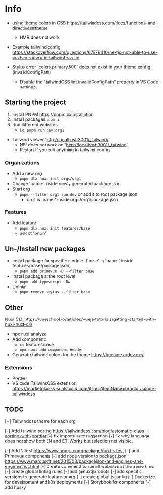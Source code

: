 # Info

- using theme colors in CSS <https://tailwindcss.com/docs/functions-and-directives#theme>
  - HMR does not work

- Example tailwind config <https://stackoverflow.com/questions/67679410/nextjs-not-able-to-use-custom-colors-in-tailwind-css-in>
- Stylus error 'colors.primary.500' does not exist in your theme config.(invalidConfigPath)
  - Disable the "tailwindCSS.lint.invalidConfigPath" property in VS Code settings.

## Starting the project

1. Install PNPM <https://pnpm.io/installation>
2. Install packages ``` pnpm i ```
3. Run different websites
    - i.e. ``` pnpm run dev:org1 ```

- Tailwind viewer '<http://localhost:3001/_tailwind/>'
  - NB! does not work on '<http://localhost:3001/_tailwind>'
  - Restart if you edit anything in tailwind config

### Organizations

- Add a new org
  - ```pnpm dlx nuxi init orgs/org1```
- Change 'name:' inside newly generated package.json
- Start org
  - ```pnpm --filter org1 run dev``` or add it to root package.json
    - org1 is 'name:' inside orgs/org1/package.json

### Features

- Add feature
  - ``` pnpm dlx nuxi init features/base ```
  - select 'pnpn'

## Un-/Install new packages

- Install package for specific module. ('base' is 'name:' inside features/base/package.json)
  - ``` pnpm add primevue -D --filter base ```
- Install package at the root level
  - ``` pnpm add typescript -Dw ```
- Unintall
  - ``` pnpm remove stylus --filter base ```

## Other

Nuxi CLI: <https://vueschool.io/articles/vuejs-tutorials/getting-started-with-nuxi-nuxt-cli/>

- npx nuxi analyze
- Add component:
  - cd features/base
  - ``` npx nuxi add component Header ```
- Generate tailwind colors for the theme <https://huetone.ardov.me/>

### Extensions

- Prettier
- VS code TailwindCSS extension <https://marketplace.visualstudio.com/items?itemName=bradlc.vscode-tailwindcss>

## TODO

[+] Tailwindcss theme for each org

[-] Add tailwind sorting <https://tailwindcss.com/blog/automatic-class-sorting-with-prettier>
[-] fix imports autosuggestion
[-] fix why language does not show both EN and ET. Works but selection not visible.

[-] Add Vitest <https://www.npmjs.com/package/nuxt-vitest>
[-] add Primevue components
[-] add node version to package.json <https://www.marcusoft.net/2015/03/packagejson-and-engines-and-enginestrict.html>
[-] Create command to run all websites at the same time
[-] create global linting rules
[-] add @nuxtjs/robots
[-] add specific versions to generate feature or org
[-] create global tsconfig
[-] Dockerize for development and k8s deployments
[-] Storybook for components
[-] add husky
